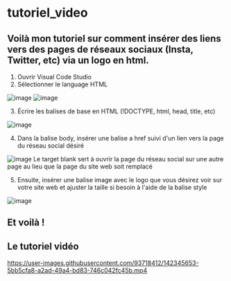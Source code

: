 # tutoriel_video
## Voilà mon tutoriel sur comment insérer des liens vers des pages de réseaux sociaux (Insta, Twitter, etc) via un logo en html.
1. Ouvrir Visual Code Studio 
2. Sélectionner le language HTML 

![image](https://user-images.githubusercontent.com/93718412/142336800-97a0f8f7-e631-49d2-9ac8-fb1830c50d0c.png)
![image](https://user-images.githubusercontent.com/93718412/142337527-033e1f5a-a8f7-43f4-87b4-783943a19f22.png)

3. Écrire les balises de base en HTML (!DOCTYPE, html, head, title, etc)

![image](https://user-images.githubusercontent.com/93718412/142337236-61c79098-cecd-4638-af90-8e26419ed2a4.png)

4. Dans la balise body, insérer une balise a href suivi d'un lien vers la page du réseau social désiré

![image](https://user-images.githubusercontent.com/93718412/142341616-19957082-7eab-4219-9d9c-46ed050883bc.png)
Le target blank sert à ouvrir la page du réseau social sur une autre page au lieu que la page du site web soit remplacé 

5. Ensuite, insérer une balise image avec le logo que vous désirez voir sur votre site web et ajuster la taille si besoin à l'aide de la balise style

![image](https://user-images.githubusercontent.com/93718412/142341740-efeec295-909b-4bb9-8046-5fbda2b918f8.png)

## Et voilà ! 


## Le tutoriel vidéo 

https://user-images.githubusercontent.com/93718412/142345653-5bb5cfa8-a2ad-49a4-bd83-746c042fc45b.mp4










